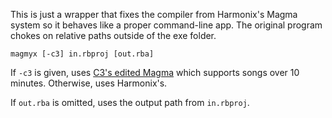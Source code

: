 This is just a wrapper that fixes the compiler from Harmonix's Magma system
so it behaves like a proper command-line app. The original program chokes
on relative paths outside of the exe folder.

    magmyx [-c3] in.rbproj [out.rba]

If `-c3` is given, uses [C3's edited Magma][c3magma] which supports songs
over 10 minutes. Otherwise, uses Harmonix's.

[c3magma]: http://www.pksage.com/ccc/forums/viewtopic.php?f=12&t=381

If `out.rba` is omitted, uses the output path from `in.rbproj`.

